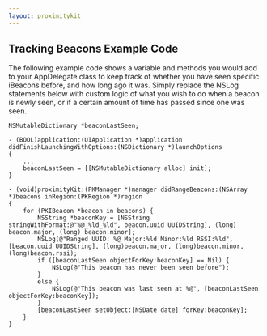 ```yaml
---
layout: proximitykit
---
```


## Tracking Beacons Example Code

The following example code shows a variable and methods you would add to your AppDelegate class to keep track of whether you have seen
specific iBeacons before, and how long ago it was.  Simply replace the NSLog statements below with custom logic of what you wish to do when
a beacon is newly seen, or if a certain amount of time has passed since one was seen.


    NSMutableDictionary *beaconLastSeen;
    
    - (BOOL)application:(UIApplication *)application didFinishLaunchingWithOptions:(NSDictionary *)launchOptions
    {
        ...
        beaconLastSeen = [[NSMutableDictionary alloc] init];
    }
    
    - (void)proximityKit:(PKManager *)manager didRangeBeacons:(NSArray *)beacons inRegion:(PKRegion *)region
    {
        for (PKIBeacon *beacon in beacons) {
            NSString *beaconKey = [NSString stringWithFormat:@"%@_%ld_%ld", beacon.uuid UUIDString], (long) beacon.major, (long) beacon.minor];
            NSLog(@"Ranged UUID: %@ Major:%ld Minor:%ld RSSI:%ld", [beacon.uuid UUIDString], (long)beacon.major, (long)beacon.minor, (long)beacon.rssi);
            if ([beaconLastSeen objectForKey:beaconKey] == Nil) {
                NSLog(@"This beacon has never been seen before");
            }
            else {
                NSLog(@"This beacon was last seen at %@", [beaconLastSeen objectForKey:beaconKey]);
            }
            [beaconLastSeen setObject:[NSDate date] forKey:beaconKey];
        }
    }
